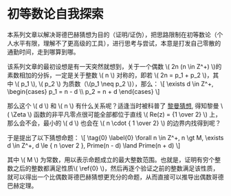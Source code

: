 # 初等数论自我探索

本系列文章以解决哥德巴赫猜想为目的（证明/证伪），把思路限制在初等数论（个人水平有限，理解不了更高级的工具），进行思考与尝试，本意是打发自己零散的通勤时间，走到哪算到哪。

该系列文章的最初设想是有一天突然就想到，关于一个偶数 \\( 2n (n \in Z^+) \\)的素数相加的分拆，一定是关于整数 \\( n \\) 对称的，即若 \\( 2n = p_1 + p_2 \\)，其中 \\( p_1 \\), \\( p_2 \\) 为质数（\\(p_1 \neq p_2 \\)），那么：
\\[
    \exists d \in Z^+,
    \begin{cases}
            p_1 = n - d \\\\
            p_2 = n + d
    \end{cases}
\\]

那么这个 \\( d \\) 和 \\( n \\) 有什么关系呢？适逢当时被科普了 [黎曼猜想], 得知黎曼 \\( \Zeta \\) 函数的非平凡零点很可能全部都位于直线 \\( Re(z) = {1 \over 2} \\) 上，那么会不会，最小的 \\( d \\) 也会在 \\( n \cdot { 1 \over 2} \\) 的边界内找得到呢？

于是提出了以下猜想命题：
\\[ \tag{0} \label{0}
    \forall n \in Z^+, n \gt M, \exists d \in Z^+, d \le { n \over 2 }, Prime(n - d) \land Prime(n + d)
\\]

其中 \\( M \\) 为常数，用以表示命题成立的最大整数范围。也就是，证明有穷个整数之后的整数都满足性质\\( \ref{0} \\)，然后再逐个验证之前的整数满足该性质，就可以得出一个比偶数哥德巴赫猜想更充分的命题，从而直接可以推导出偶数哥德巴赫定理。

[黎曼猜想]: https://www.zhihu.com/topic/19651932
